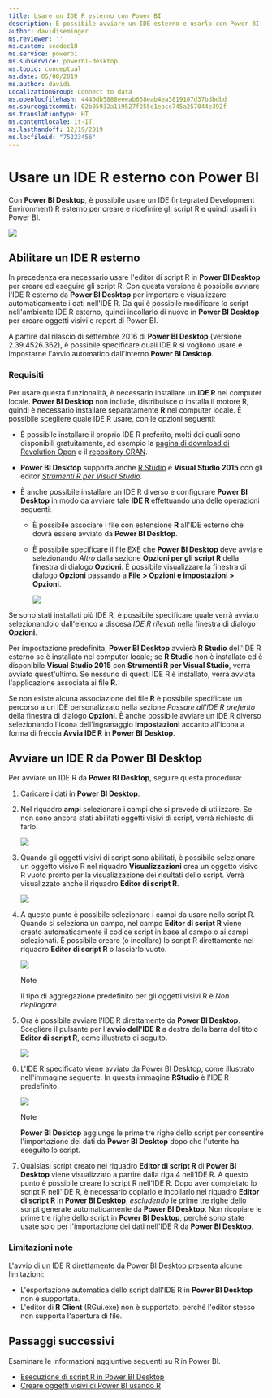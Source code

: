 ```yaml
---
title: Usare un IDE R esterno con Power BI
description: È possibile avviare un IDE esterno e usarlo con Power BI
author: davidiseminger
ms.reviewer: ''
ms.custom: seodec18
ms.service: powerbi
ms.subservice: powerbi-desktop
ms.topic: conceptual
ms.date: 05/08/2019
ms.author: davidi
LocalizationGroup: Connect to data
ms.openlocfilehash: 4440db5888eeeab638eab4ea3819107d37bdbdbd
ms.sourcegitcommit: 02b05932a119527f255e1eacc745a257044e392f
ms.translationtype: HT
ms.contentlocale: it-IT
ms.lasthandoff: 12/19/2019
ms.locfileid: "75223456"
---
```

# <a name="use-an-external-r-ide-with-power-bi"></a>Usare un IDE R esterno con Power BI
Con **Power BI Desktop**, è possibile usare un IDE (Integrated Development Environment) R esterno per creare e ridefinire gli script R e quindi usarli in Power BI.

![](media/desktop-r-ide/r-ide_1a.png)

## <a name="enable-an-external-r-ide"></a>Abilitare un IDE R esterno
In precedenza era necessario usare l'editor di script R in **Power BI Desktop** per creare ed eseguire gli script R. Con questa versione è possibile avviare l'IDE R esterno da **Power BI Desktop** per importare e visualizzare automaticamente i dati nell'IDE R. Da qui è possibile modificare lo script nell'ambiente IDE R esterno, quindi incollarlo di nuovo in **Power BI Desktop** per creare oggetti visivi e report di Power BI.

A partire dal rilascio di settembre 2016 di **Power BI Desktop** (versione 2.39.4526.362), è possibile specificare quali IDE R si vogliono usare e impostarne l'avvio automatico dall'interno **Power BI Desktop**.

### <a name="requirements"></a>Requisiti
Per usare questa funzionalità, è necessario installare un **IDE R** nel computer locale. **Power BI Desktop** non include, distribuisce o installa il motore R, quindi è necessario installare separatamente **R** nel computer locale. È possibile scegliere quale IDE R usare, con le opzioni seguenti:

* È possibile installare il proprio IDE R preferito, molti dei quali sono disponibili gratuitamente, ad esempio la [pagina di download di Revolution Open](https://mran.revolutionanalytics.com/download/) e il [repository CRAN](https://cran.r-project.org/bin/windows/base/).
* **Power BI Desktop** supporta anche [R Studio](https://www.rstudio.com/) e **Visual Studio 2015** con gli editor [*Strumenti R per Visual Studio*](/visualstudio/rtvs).
* È anche possibile installare un IDE R diverso e configurare **Power BI Desktop** in modo da avviare tale **IDE R** effettuando una delle operazioni seguenti:
  
  * È possibile associare i file con estensione **R** all'IDE esterno che dovrà essere avviato da **Power BI Desktop**.
  * È possibile specificare il file EXE che **Power BI Desktop** deve avviare selezionando *Altro* dalla sezione **Opzioni per gli script R** della finestra di dialogo **Opzioni**. È possibile visualizzare la finestra di dialogo **Opzioni** passando a **File > Opzioni e impostazioni > Opzioni**.
    
    ![](media/desktop-r-ide/r-ide_1b.png)

Se sono stati installati più IDE R, è possibile specificare quale verrà avviato selezionandolo dall'elenco a discesa *IDE R rilevati* nella finestra di dialogo **Opzioni**.

Per impostazione predefinita, **Power BI Desktop** avvierà **R Studio** dell'IDE R esterno se è installato nel computer locale; se **R Studio** non è installato ed è disponibile **Visual Studio 2015** con **Strumenti R per Visual Studio**, verrà avviato quest'ultimo. Se nessuno di questi IDE R è installato, verrà avviata l'applicazione associata ai file **R**.

Se non esiste alcuna associazione dei file **R** è possibile specificare un percorso a un IDE personalizzato nella sezione *Passare all'IDE R preferito* della finestra di dialogo **Opzioni**. È anche possibile avviare un IDE R diverso selezionando l'icona dell'ingranaggio **Impostazioni** accanto all'icona a forma di freccia **Avvia IDE R** in **Power BI Desktop**.

## <a name="launch-an-r-ide-from-power-bi-desktop"></a>Avviare un IDE R da Power BI Desktop
Per avviare un IDE R da **Power BI Desktop**, seguire questa procedura:

1. Caricare i dati in **Power BI Desktop**.
2. Nel riquadro **ampi** selezionare i campi che si prevede di utilizzare. Se non sono ancora stati abilitati oggetti visivi di script, verrà richiesto di farlo.
   
   ![](media/desktop-r-ide/r-ide_3.png)
3. Quando gli oggetti visivi di script sono abilitati, è possibile selezionare un oggetto visivo R nel riquadro **Visualizzazioni** crea un oggetto visivo R vuoto pronto per la visualizzazione dei risultati dello script. Verrà visualizzato anche il riquadro **Editor di script R**.
   
   ![](media/desktop-r-ide/r-ide_4.png)
4. A questo punto è possibile selezionare i campi da usare nello script R. Quando si seleziona un campo, nel campo **Editor di script R** viene creato automaticamente il codice script in base al campo o ai campi selezionati. È possibile creare (o incollare) lo script R direttamente nel riquadro **Editor di script R** o lasciarlo vuoto.
   
   ![](media/desktop-r-ide/r-ide_5.png)
   
   > [!NOTE]
   > Il tipo di aggregazione predefinito per gli oggetti visivi R è *Non riepilogare*.
   > 
   > 
5. Ora è possibile avviare l'IDE R direttamente da **Power BI Desktop**. Scegliere il pulsante per l'**avvio dell'IDE R** a destra della barra del titolo **Editor di script R**, come illustrato di seguito.
   
   ![](media/desktop-r-ide/r-ide_6.png)
6. L'IDE R specificato viene avviato da Power BI Desktop, come illustrato nell'immagine seguente. In questa immagine **RStudio** è l'IDE R predefinito.
   
   ![](media/desktop-r-ide/r-ide_7.png)
   
   > [!NOTE]
   > **Power BI Desktop** aggiunge le prime tre righe dello script per consentire l'importazione dei dati da **Power BI Desktop** dopo che l'utente ha eseguito lo script.
   > 
   > 
7. Qualsiasi script creato nel riquadro **Editor di script R** di **Power BI Desktop** viene visualizzato a partire dalla riga 4 nell'IDE R. A questo punto è possibile creare lo script R nell'IDE R. Dopo aver completato lo script R nell'IDE R, è necessario copiarlo e incollarlo nel riquadro **Editor di script R** in **Power BI Desktop**, *escludendo* le prime tre righe dello script generate automaticamente da **Power BI Desktop**. Non ricopiare le prime tre righe dello script in **Power BI Desktop**, perché sono state usate solo per l'importazione dei dati nell'IDE R da **Power BI Desktop**.

### <a name="known-limitations"></a>Limitazioni note
L'avvio di un IDE R direttamente da Power BI Desktop presenta alcune limitazioni:

* L'esportazione automatica dello script dall'IDE R in **Power BI Desktop** non è supportata.
* L'editor di **R Client** (RGui.exe) non è supportato, perché l'editor stesso non supporta l'apertura di file.

## <a name="next-steps"></a>Passaggi successivi
Esaminare le informazioni aggiuntive seguenti su R in Power BI.

* [Esecuzione di script R in Power BI Desktop](desktop-r-scripts.md)
* [Creare oggetti visivi di Power BI usando R](desktop-r-visuals.md)

